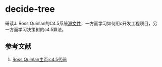# decide-tree
研读J. Ross Quinlan的C4.5系统[源文件][c4.5]，一方面学习如何用c开发工程项目，另一方面学习决策树的c4.5算法。




## 参考文献
1. [Ross Quinlan主页:c4.5代码][c4.5]

[c4.5]: http://www.rulequest.com/Personal/
